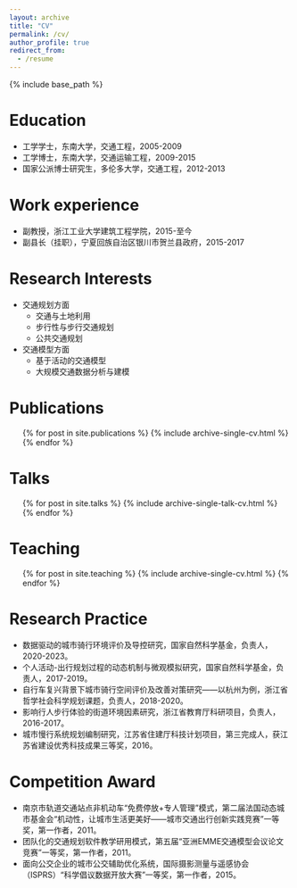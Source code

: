 ```yaml
---
layout: archive
title: "CV"
permalink: /cv/
author_profile: true
redirect_from:
  - /resume
---
```


{% include base_path %}

Education
======
* 工学学士，东南大学，交通工程，2005-2009
* 工学博士，东南大学，交通运输工程，2009-2015
* 国家公派博士研究生，多伦多大学，交通工程，2012-2013

Work experience
======
* 副教授，浙江工业大学建筑工程学院，2015-至今
* 副县长（挂职），宁夏回族自治区银川市贺兰县政府，2015-2017

Research Interests
======
* 交通规划方面
  * 交通与土地利用
  * 步行性与步行交通规划
  * 公共交通规划
* 交通模型方面
  * 基于活动的交通模型
  * 大规模交通数据分析与建模

Publications
======
  <ul>{% for post in site.publications %}
    {% include archive-single-cv.html %}
  {% endfor %}</ul>

Talks
======
  <ul>{% for post in site.talks %}
    {% include archive-single-talk-cv.html %}
  {% endfor %}</ul>

Teaching
======
  <ul>{% for post in site.teaching %}
    {% include archive-single-cv.html %}
  {% endfor %}</ul>

Research Practice
======
* 数据驱动的城市骑行环境评价及导控研究，国家自然科学基金，负责人，2020-2023。
* 个人活动-出行规划过程的动态机制与微观模拟研究，国家自然科学基金，负责人，2017-2019。
* 自行车复兴背景下城市骑行空间评价及改善对策研究——以杭州为例，浙江省哲学社会科学规划课题，负责人，2018-2020。
* 影响行人步行体验的街道环境因素研究，浙江省教育厅科研项目，负责人，2016-2017。
* 城市慢行系统规划编制研究，江苏省住建厅科技计划项目，第三完成人，获江苏省建设优秀科技成果三等奖，2016。

Competition Award
======
* 南京市轨道交通站点非机动车“免费停放+专人管理”模式，第二届法国动态城市基金会“机动性，让城市生活更美好——城市交通出行创新实践竞赛”一等奖，第一作者，2011。
* 团队化的交通规划软件教学研用模式，第五届“亚洲EMME交通模型会议论文竞赛”一等奖，第一作者，2011。
* 面向公交企业的城市公交辅助优化系统，国际摄影测量与遥感协会（ISPRS）“科学倡议数据开放大赛”一等奖，第一作者，2015。

